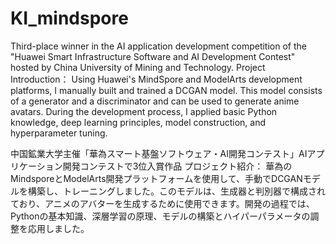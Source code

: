 # KI_mindspore
Third-place winner in the AI application development competition of the "Huawei Smart Infrastructure Software and AI Development Contest" hosted by China University of Mining and Technology.
Project Introduction：  Using Huawei's MindSpore and ModelArts development platforms, I manually built and trained a DCGAN model. This model consists of a generator and a discriminator and can be used to generate anime avatars. During the development process, I applied basic Python knowledge, deep learning principles, model construction, and hyperparameter tuning.


中国鉱業大学主催「華為スマート基盤ソフトウェア・AI開発コンテスト」AIアプリケーション開発コンテストで3位入賞作品
プロジェクト紹介：
	華為のMindsporeとModelArts開発プラットフォームを使用して、手動でDCGANモデルを構築し、トレーニングしました。このモデルは、生成器と判別器で構成されており、アニメのアバターを生成するために使用できます。開発の過程では、Pythonの基本知識、深層学習の原理、モデルの構築とハイパーパラメータの調整を応用しました。

